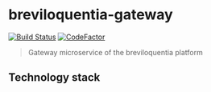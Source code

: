 # breviloquentia-gateway

[![Build Status](https://travis-ci.org/xasdx/breviloquentia-gateway.svg?branch=master)](https://travis-ci.org/xasdx/breviloquentia-gateway) [![CodeFactor](https://www.codefactor.io/repository/github/xasdx/breviloquentia-gateway/badge)](https://www.codefactor.io/repository/github/xasdx/breviloquentia-gateway)

> Gateway microservice of the breviloquentia platform

## Technology stack
